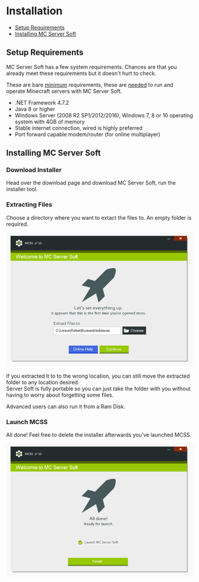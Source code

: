 # Installation

*   [Setup Requirements](#setup-requirements)
*   [Installing MC Server Soft](#installing-mc-server-soft)


## Setup Requirements

MC Server Soft has a few system requirements. Chances are that you already meet these requirements but it doesn't hurt to check.

These are bare <u>minimum</u> requirements, these are <u>needed</u> to run and operate Minecraft servers with MC Server Soft.

*   .NET Framework 4.7.2
*   Java 8 or higher
*   Windows Server (2008 R2 SP1/2012/2016), Windows 7, 8 or 10 operating system with 4GB of memory
*   Stable internet connection, wired is highly preferred
*   Port forward capable modem/router (for online multiplayer)

## Installing MC Server Soft

### Download Installer

Head over the download page and download MC Server Soft, run the installer tool.

### Extracting Files

Choose a directory where you want to extact the files to. An empty folder is required.

![Screenshot of the installation window](../_assets/images/installation_extract.png)

If you extracted it to to the wrong location, you can still move the extracted folder to any location desired.  
Server Soft is fully portable so you can just take the folder with you without having to worry about forgetting some files.

Advanced users can also run it from a Ram Disk.

### Launch MCSS

All done! Feel free to delete the installer afterwards you've launched MCSS.

![Screenshot of the create installation completed window](../_assets/images/installation_complete.png)